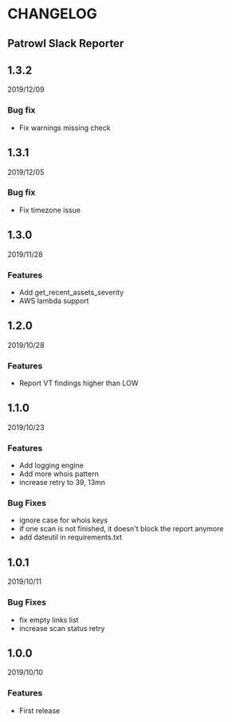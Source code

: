 CHANGELOG
=========

Patrowl Slack Reporter
-----

1.3.2
-----

2019/12/09

### Bug fix

  - Fix warnings missing check


1.3.1
-----

2019/12/05

### Bug fix

  - Fix timezone issue

1.3.0
-----

2019/11/28

### Features

  - Add get_recent_assets_severity
  - AWS lambda support  


1.2.0
-----

2019/10/28

### Features

  - Report VT findings higher than LOW


1.1.0
-----

2019/10/23

### Features

  - Add logging engine
  - Add more whois pattern
  - increase retry to 39, 13mn

### Bug Fixes

  - ignore case for whois keys
  - if one scan is not finished, it doesn't block the report anymore
  - add dateutil in requirements.txt


1.0.1
-----

2019/10/11

### Bug Fixes

  - fix empty links list
  - increase scan status retry


1.0.0
-----

2019/10/10

### Features

  - First release
